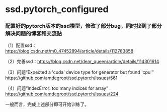 # ssd.pytorch_configured

### 配置好的pytorch版本的ssd模型，修改了部分bug，同时找到了部分解决问题的博客和交流贴

（1）配置ssd：https://blog.csdn.net/m0_47452894/article/details/112783858

（2）完善ssd：https://blog.csdn.net/dear_queen/article/details/114301614

（3）问题“Expected a 'cuda' device type for generator but found 'cpu'” https://github.com/amdegroot/ssd.pytorch/issues/561

（4）问题“IndexError: too many indices for array” https://github.com/amdegroot/ssd.pytorch/issues/224

一般而言，完成上述部分即可开始训练了。
